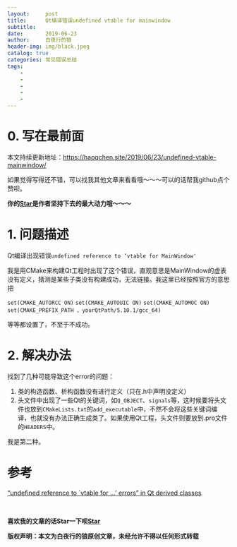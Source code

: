 ```yaml
---
layout:     post
title:      Qt编译错误undefined vtable for mainwindow
subtitle:   
date:       2019-06-23
author:     白夜行的狼
header-img: img/black.jpeg
catalog: true
categories: 常见错误总结 
tags:
    - 
    - 
    - 
    - 
    - 
--- 
```


# 0. 写在最前面

本文持续更新地址：<https://haoqchen.site/2019/06/23/undefined-vtable-mainwindow/>

如果觉得写得还不错，可以找我其他文章来看看哦～～～可以的话帮我github点个赞呗。

**你的[Star](https://github.com/HaoQChen/HaoQChen.github.io)是作者坚持下去的最大动力哦～～～**

# 1. 问题描述

Qt编译出现错误`undefined reference to ‘vtable for MainWindow'`

我是用CMake来构建Qt工程时出现了这个错误，直观意思是MainWindow的虚表没有定义，猜测是某些子类没有构建成功，无法链接。我这里已经按照官方的意思把

`set(CMAKE_AUTORCC ON)`
`set(CMAKE_AUTOUIC ON)`
`set(CMAKE_AUTOMOC ON)`
`set(CMAKE_PREFIX_PATH 、yourQtPath/5.10.1/gcc_64)`

等等都设置了，不至于不成功。

# 2. 解决办法

找到了几种可能导致这个error的问题：

1. 类的构造函数、析构函数没有进行定义（只在.h中声明没定义）
2. 头文件中出现了一些Qt的关键词，如`Q_OBJECT`、`signals`等，这时候要将头文件也放到`CMakeLists.txt`的`add_executable`中，不然不会将这些关键词编译，也就没有办法正确生成类了。如果使用Qt工程，头文件则要放到.pro文件的`HEADERS`中。

我是第二种。

# 参考

[“undefined reference to `vtable for …’ errors” in Qt derived classes](https://lizardo.wordpress.com/2009/04/24/undefined-reference-to-vtable-for-errors-in-qt-derived-classes/)

<br>

**喜欢我的文章的话Star一下呗[Star](https://github.com/HaoQChen/HaoQChen.github.io)**

**版权声明：本文为白夜行的狼原创文章，未经允许不得以任何形式转载**
